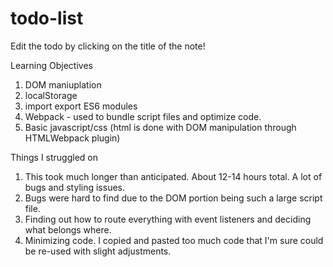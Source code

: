 # todo-list

Edit the todo by clicking on the title of the note!

Learning Objectives
1. DOM maniuplation
2. localStorage
3. import export ES6 modules
4. Webpack - used to bundle script files and optimize code.
5. Basic javascript/css (html is done with DOM manipulation through HTMLWebpack plugin)

Things I struggled on
1. This took much longer than anticipated. About 12-14 hours total. A lot of bugs and styling issues.
2. Bugs were hard to find due to the DOM portion being such a large script file.
3. Finding out how to route everything with event listeners and deciding what belongs where.
4. Minimizing code. I copied and pasted too much code that I'm sure could be re-used with slight adjustments.
